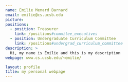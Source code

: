 ```yaml
---
name: Emilie Menard Barnard 
email: emilie@cs.ucsb.edu
picture: 
positions:
  - position: Treasurer
    link: /positions#commitee_executives
  - position: Undergraduate Curriculum Committee
    link: /positions#undergrad_curriculum_committee
description: >
  Hi, my name is Emilie and this is my description
webpage: www.cs.ucsb.edu/~emilie/

layout: profile
title: my personal webpage
---
```

